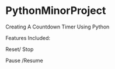 # PythonMinorProject
Creating A Countdown Timer Using Python

Features Included:

Reset/ Stop

Pause /Resume
